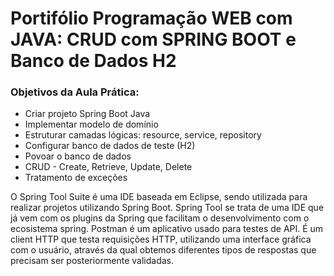 # **Portifólio Programação WEB com JAVA: CRUD com SPRING BOOT e Banco de Dados H2**

### Objetivos da Aula Prática:
- Criar projeto Spring Boot Java
- Implementar modelo de domínio
- Estruturar camadas lógicas: resource, service, repository
- Configurar banco de dados de teste (H2)
- Povoar o banco de dados
- CRUD - Create, Retrieve, Update, Delete
- Tratamento de exceções

<p> O Spring Tool Suite é uma IDE baseada em Eclipse, sendo utilizada para realizar projetos 
utilizando Spring Boot. Spring Tool se trata de uma IDE que já vem com os plugins da Spring que 
facilitam o desenvolvimento com o ecosistema spring. 
Postman é um aplicativo usado para testes de API. É um client HTTP que testa requisições HTTP, 
utilizando uma interface gráfica com o usuário, através da qual obtemos diferentes tipos de 
respostas que precisam ser posteriormente validadas.</p>
